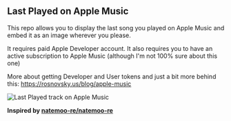 ## Last Played on Apple Music

This repo allows you to display the last song you played on Apple Music and embed it as an image wherever you please.

It requires paid Apple Developer account. It also requires you to have an active subscription to Apple Music (although I'm not 100% sure about this one)

More about getting Developer and User tokens and just a bit more behind this: https://rosnovsky.us/blog/apple-music

![Last Played track on Apple Music](https://current-music.vercel.app/last-played)

**Inspired by [natemoo-re/natemoo-re](https://github.com/natemoo-re/natemoo-re)**
